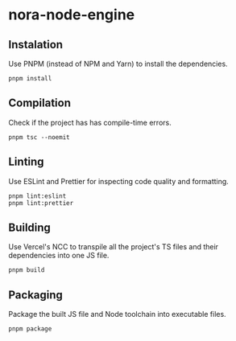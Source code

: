 # nora-node-engine

## Instalation

Use PNPM (instead of NPM and Yarn) to install the dependencies.

    pnpm install

## Compilation

Check if the project has has compile-time errors.

    pnpm tsc --noemit

## Linting
Use ESLint and Prettier for inspecting code quality and formatting.

    pnpm lint:eslint
    pnpm lint:prettier

## Building

Use Vercel's NCC to transpile all the project's TS files and their dependencies into one JS file.

    pnpm build

## Packaging
Package the built JS file and Node toolchain into executable files.

    pnpm package
